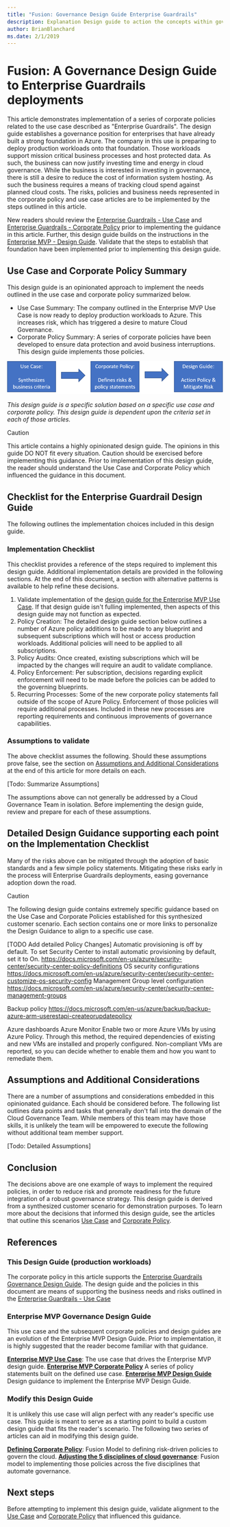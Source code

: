 ```yaml
---
title: "Fusion: Governance Design Guide Enterprise Guardrails"
description: Explanation Design guide to action the concepts within governance.
author: BrianBlanchard
ms.date: 2/1/2019
---
```


# Fusion: A Governance Design Guide to Enterprise Guardrails deployments

This article demonstrates implementation of a series of corporate policies related to the use case described as "Enterprise Guardrails". The design guide establishes a governance position for enterprises that have already built a strong foundation in Azure. The company in this use is preparing to deploy production workloads onto that foundation. Those workloads support mission critical business processes and host protected data. As such, the business can now justify investing time and energy in cloud governance. While the business is interested in investing in governance, there is still a desire to reduce the cost of information system hosting. As such the business requires a means of tracking cloud spend against planned cloud costs. The risks, policies and business needs represented in the corporate policy and use case articles are to be implemented by the steps outlined in this article.

New readers should review the [Enterprise Guardrails - Use Case](./use-case.md) and [Enterprise Guardrails - Corporate Policy](./corporate-policy.md) prior to implementing the guidance in this article. Further, this design guide builds on the instructions in the [Enterprise MVP - Design Guide](../future-proof/design-guide.md). Validate that the steps to establish that foundation have been implemented prior to implementing this design guide.

## Use Case and Corporate Policy Summary

This design guide is an opinionated approach to implement the needs outlined in the use case and corporate policy summarized below.

* Use Case Summary: The company outlined in the Enterprise MVP Use Case is now ready to deploy production workloads to Azure. This increases risk, which has triggered a desire to mature Cloud Governance.
* Corporate Policy Summary: A series of corporate policies have been developed to ensure data protection and avoid business interruptions. This design guide implements those policies.

![This design guide is a specific solution based on a specific use case and corporate policy.](../../../_images/governance/design-guide.png)

*This design guide is a specific solution based on a specific use case and corporate policy. This design guide is dependent upon the criteria set in each of those articles.*

> [!CAUTION]
> This article contains a highly opinionated design guide. The opinions in this guide DO NOT fit every situation. Caution should be exercised before implementing this guidance. Prior to implementation of this design guide, the reader should understand the Use Case and Corporate Policy which influenced the guidance in this document.

## Checklist for the Enterprise Guardrail Design Guide

The following outlines the implementation choices included in this design guide.

### Implementation Checklist

This checklist provides a reference of the steps required to implement this design guide. Additional implementation details are provided in the following sections. At the end of this document, a section with alternative patterns is available to help refine these decisions.

1) Validate implementation of the [design guide for the Enterprise MVP Use Case](../enterprise-mvp/design-guide.md). If that design guide isn't fulling implemented, then aspects of this design guide may not function as expected.
2) Policy Creation: The detailed design guide section below outlines a number of Azure policy additions to be made to any blueprint and subsequent subscriptions which will host or access production workloads. Additional policies will need to be applied to all subscriptions.
3) Policy Audits: Once created, existing subscriptions which will be impacted by the changes will require an audit to validate compliance.
4) Policy Enforcement: Per subscription, decisions regarding explicit enforcement will need to be made before the policies can be added to the governing blueprints.
5) Recurring Processes: Some of the new corporate policy statements fall outside of the scope of Azure Policy. Enforcement of those policies will require additional processes. Included in these new processes are reporting requirements and continuous improvements of governance capabilities.

### Assumptions to validate

The above checklist assumes the following. Should these assumptions prove false, see the section on [Assumptions and Additional Considerations](#assumptions-and-additional-considerations) at the end of this article for more details on each.

[Todo: Summarize Assumptions]

The assumptions above can not generally be addressed by a Cloud Governance Team in isolation. Before implementing the design guide, review and prepare for each of these assumptions.

## Detailed Design Guidance supporting each point on the Implementation Checklist

Many of the risks above can be mitigated through the adoption of basic standards and a few simple policy statements.
Mitigating these risks early in the process will Enterprise Guardrails deployments, easing governance adoption down the road.
> [!CAUTION]
> The following design guide contains extremely specific guidance based on the Use Case and Corporate Policies established for this synthesized customer scenario. Each section contains one or more links to personalize the Design Guidance to align to a specific use case.

[TODO Add detailed Policy Changes]
Automatic provisioning is off by default. To set Security Center to install automatic provisioning by default, set it to On.
https://docs.microsoft.com/en-us/azure/security-center/security-center-policy-definitions
OS security configurations https://docs.microsoft.com/en-us/azure/security-center/security-center-customize-os-security-config
Management Group level configuration https://docs.microsoft.com/en-us/azure/security-center/security-center-management-groups

Backup policy https://docs.microsoft.com/en-us/azure/backup/backup-azure-arm-userestapi-createorupdatepolicy

Azure dashboards
Azure Monitor Enable two or more Azure VMs by using Azure Policy. Through this method, the required dependencies of existing and new VMs are installed and properly configured. Non-compliant VMs are reported, so you can decide whether to enable them and how you want to remediate them.

## Assumptions and Additional Considerations

There are a number of assumptions and considerations embedded in this opinionated guidance. Each should be considered before. The following list outlines data points and tasks that generally don't fall into the domain of the Cloud Governance Team. While members of this team may have those skills, it is unlikely the team will be empowered to execute the following without additional team member support.

[Todo: Detailed Assumptions]

## Conclusion

The decisions above are one example of ways to implement the required policies, in order to reduce risk and promote readiness for the future integration of a robust governance strategy. This design guide is derived from a synthesized customer scenario for demonstration purposes. To learn more about the decisions that informed this design guide, see the articles that outline this scenarios [Use Case](./use-case.md) and [Corporate Policy](./corporate-policy.md).

## References

### This Design Guide (production workloads)

The corporate policy in this article supports the [Enterprise Guardrails Governance Design Guide](./design-guide.md). The design guide and the policies in this document are means of supporting the business needs and risks outlined in the [Enterprise Guardrails - Use Case](./use-case.md)

### Enterprise MVP Governance Design Guide

This use case and the subsequent corporate policies and design guides are an evolution of the Enterprise MVP Design Guide. Prior to implementation, it is highly suggested that the reader become familiar with that guidance.

**[Enterprise MVP Use Case](../future-proof/use-case.md)**: The use case that drives the Enterprise MVP design guide.
**[Enterprise MVP Corporate Policy](../future-proof/corporate-policy.md)** A series of policy statements built on the defined use case.
**[Enterprise MVP Design Guide](../future-proof/design-guide.md)** Design guidance to implement the Enterprise MVP Design Guide.

### Modify this Design Guide

It is unlikely this use case will align perfect with any reader's specific use case. This guide is meant to serve as a starting point to build a custom design guide that fits the reader's scenario. The following two series of articles can aid in modifying this design guide.

**[Defining Corporate Policy](../../policy-compliance/overview.md)**: Fusion Model to defining risk-driven policies to govern the cloud.
**[Adjusting the 5 disciplines of cloud governance](../../governance-disciplines.md)**: Fusion model to implementing those policies across the five disciplines that automate governance.

## Next steps

Before attempting to implement this design guide, validate alignment to the [Use Case](#use-case:-future-proof) and [Corporate Policy](#corporate-policy) that influenced this guidance.
